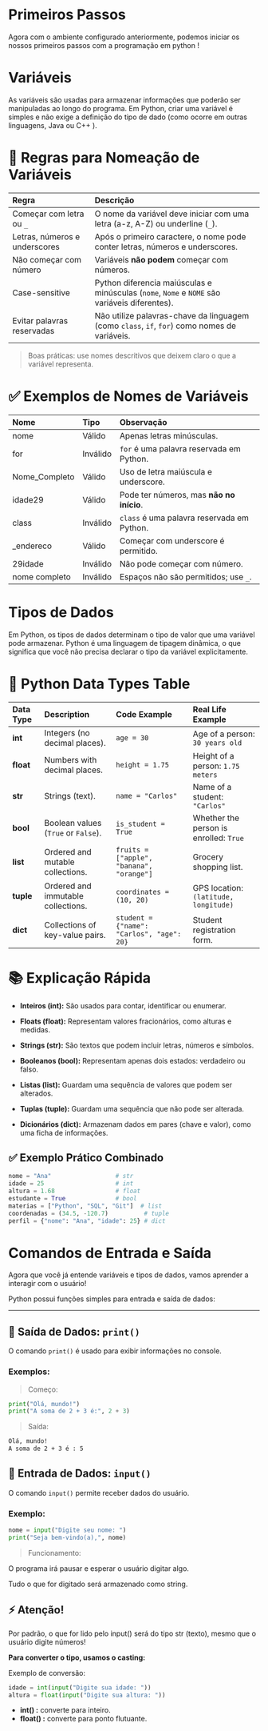 # Primeiros Passos
Agora com o ambiente configurado anteriormente, podemos iniciar os nossos primeiros passos com a programação em python !

# Variáveis 
As variáveis são usadas para armazenar informações que poderão ser manipuladas ao longo do programa. Em Python, criar uma variável é simples e não exige a definição do tipo de dado (como ocorre em outras linguagens, Java ou C++ ).

# 🧠 Regras para Nomeação de Variáveis

| Regra | Descrição |
|:------|:----------|
| Começar com letra ou `_` | O nome da variável deve iniciar com uma letra (a-z, A-Z) ou underline (`_`). |
| Letras, números e underscores | Após o primeiro caractere, o nome pode conter letras, números e underscores. |
| Não começar com número | Variáveis **não podem** começar com números. |
| Case-sensitive | Python diferencia maiúsculas e minúsculas (`nome`, `Nome` e `NOME` são variáveis diferentes). |
| Evitar palavras reservadas | Não utilize palavras-chave da linguagem (como `class`, `if`, `for`) como nomes de variáveis. |

> Boas práticas: use nomes descritivos que deixem claro o que a variável representa.

# ✅ Exemplos de Nomes de Variáveis

| Nome | Tipo | Observação |
|:-----|:--------|:-----------|
| nome | Válido | Apenas letras minúsculas. |
| for | Inválido | `for` é uma palavra reservada em Python. |
| Nome_Completo | Válido | Uso de letra maiúscula e underscore. |
| idade29 | Válido | Pode ter números, mas **não no início**. |
| class | Inválido | `class` é uma palavra reservada em Python. |
| _endereco | Válido | Começar com underscore é permitido. |
| 29idade | Inválido | Não pode começar com número. |
| nome completo | Inválido | Espaços não são permitidos; use `_`. |

# Tipos de Dados
Em Python, os tipos de dados determinam o tipo de valor que uma variável pode armazenar. Python é uma linguagem de tipagem dinâmica, o que significa que você não precisa declarar o tipo da variável explicitamente.

# 🔹 Python Data Types Table

| Data Type | Description | Code Example | Real Life Example |
|:-------------|:----------|:------------------|:--------------------|
| **int** | Integers (no decimal places). | `age = 30` | Age of a person: `30 years old` |
| **float** | Numbers with decimal places. | `height = 1.75` | Height of a person: `1.75 meters` |
| **str** | Strings (text). | `name = "Carlos"` | Name of a student: `"Carlos"` |
| **bool** | Boolean values ​​(`True` or `False`). | `is_student = True` | Whether the person is enrolled: `True` |
| **list** | Ordered and mutable collections. | `fruits = ["apple", "banana", "orange"]` | Grocery shopping list. |
| **tuple** | Ordered and immutable collections. | `coordinates = (10, 20)` | GPS location: `(latitude, longitude)` |
| **dict** | Collections of key-value pairs. | `student = {"name": "Carlos", "age": 20}` | Student registration form. |

# 📚 Explicação Rápida

- **Inteiros (int):** São usados para contar, identificar ou enumerar.

- **Floats (float):** Representam valores fracionários, como alturas e medidas.

- **Strings (str):** São textos que podem incluir letras, números e símbolos.

- **Booleanos (bool):** Representam apenas dois estados: verdadeiro ou falso.

- **Listas (list):** Guardam uma sequência de valores que podem ser alterados.

- **Tuplas (tuple):** Guardam uma sequência que não pode ser alterada.

- **Dicionários (dict):** Armazenam dados em pares (chave e valor), como uma ficha de informações.

## ✅ Exemplo Prático Combinado

```python
nome = "Ana"                  # str
idade = 25                    # int
altura = 1.68                 # float
estudante = True              # bool
materias = ["Python", "SQL", "Git"]  # list
coordenadas = (34.5, -120.7)          # tuple
perfil = {"nome": "Ana", "idade": 25} # dict
```

# Comandos de Entrada e Saída
Agora que você já entende variáveis e tipos de dados, vamos aprender a interagir com o usuário!

Python possui funções simples para entrada e saída de dados:

---

## 🔹 Saída de Dados: `print()`

O comando `print()` é usado para exibir informações no console.

### Exemplos:
> Começo:

```python
print("Olá, mundo!")
print("A soma de 2 + 3 é:", 2 + 3)
```

> Saída:

```bash
Olá, mundo!
A soma de 2 + 3 é : 5 
```

## 🔹 Entrada de Dados: `input()`
O comando `input()` permite receber dados do usuário.

### Exemplo:

```python
nome = input("Digite seu nome: ")
print("Seja bem-vindo(a),", nome)
```

> Funcionamento:

O programa irá pausar e esperar o usuário digitar algo.

Tudo o que for digitado será armazenado como string.

## ⚡ Atenção!
Por padrão, o que for lido pelo input() será do tipo str (texto), mesmo que o usuário digite números! 

**Para converter o tipo, usamos o casting:**

Exemplo de conversão:

```python
idade = int(input("Digite sua idade: "))
altura = float(input("Digite sua altura: "))
```

- **int() :** converte para inteiro.
- **float() :** converte para ponto flutuante.